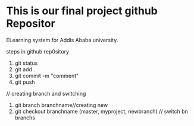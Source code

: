 # This is our final project github Repositor

ELearning system for Addis Ababa university.


steps in github rep0sitory

1. git status
2. git add .
3. git commit -m "comment"
4. git push


// creating branch and switching

1. git branch branchname//creating new
2. git checkout branchname (master, myproject, newbranch) // switch bn branchs 
